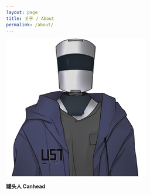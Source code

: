 ```yaml
---
layout: page
title: 关于 / About
permalink: /about/
---
```


![avatar-large](/assets/avatar-large.png)

**罐头人 Canhead**
